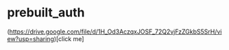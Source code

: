 # prebuilt_auth

(https://drive.google.com/file/d/1H_Od3AczqxJOSF_72Q2vjFzZGkbS5SrH/view?usp=sharing)[click me]
